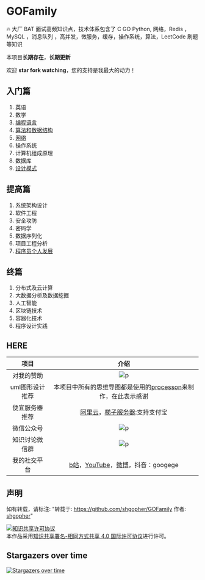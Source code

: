 # GOFamily
🔥 大厂 BAT 面试高频知识点，技术体系包含了 C GO Python, 网络，Redis ，MySQL ，消息队列 ，高并发，微服务，缓存，操作系统，算法，LeetCode 刷题等知识

本项目**长期存在**，**长期更新**

欢迎 **star fork watching**，您的支持是我最大的动力！

## 入门篇
1. 英语
2. 数学
3. [编程语言](./入门篇/编程语言)
4. [算法和数据结构](./入门篇/算法)
5. [网络](./入门篇/网络)
6. 操作系统
7. 计算机组成原理
8. 数据库
9. [设计模式](./入门篇/设计模式)

## 提高篇
1. 系统架构设计
2. 软件工程
3. 安全攻防
4. 密码学
5. 数据序列化
6. 项目工程分析
7. [程序员个人发展](./提高篇/程序员个人发展)

## 终篇
1. 分布式及云计算
2. 大数据分析及数据挖掘
3. 人工智能
4. 区块链技术
5. 容器化技术
6. 程序设计实践

## HERE
|项目|介绍|
|:---:|:---:|
|对我的赞助|![p](https://raw.githubusercontent.com/basicExploration/Demos/master/donate.png)|
|uml图形设计推荐|本项目中所有的思维导图都是使用的[processon](https://www.processon.com/i/5dd7b050e4b06b336e47bbda)来制作，在此表示感谢|
|便宜服务器推荐|[阿里云](https://www.aliyun.com/minisite/goods?userCode=ol87kpmz)，[梯子服务器](https://app.cloudcone.com/?ref=2525):支持支付宝|
|微信公众号|![p](https://raw.githubusercontent.com/basicExploration/Demos/master/pluspro.png)|
|知识讨论微信群|![p](https://raw.githubusercontent.com/basicExploration/Demos/master/joinMyGroup.png)|
|我的社交平台|[b站](https://space.bilibili.com/478621088)，[YouTube](https://www.youtube.com/channel/UCM_-pFgD_HZDGD0yxfzguRQ?view_as=subscriber)，[微博](https://weibo.com/imgoogege)，抖音：googege|

## 声明
如有转载，请标注: "转载于: https://github.com/shgopher/GOFamily  作者: [shgopher](https://shgopher.github.io)"

<a rel="license" href="http://creativecommons.org/licenses/by-sa/4.0/"><img alt="知识共享许可协议" style="border-width:0" src="https://i.creativecommons.org/l/by-sa/4.0/88x31.png" /></a><br />本作品采用<a rel="license" href="http://creativecommons.org/licenses/by-sa/4.0/">知识共享署名-相同方式共享 4.0 国际许可协议</a>进行许可。
## Stargazers over time

[![Stargazers over time](https://starchart.cc/googege/GOFamily.svg)](https://starchart.cc/googege/GOFamily)

